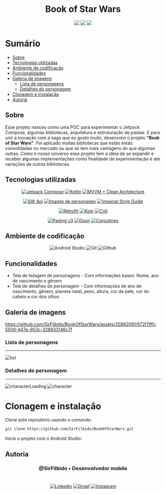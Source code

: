 <h1 align="center"> Book of Star Wars</h1>

<p align="center">
  <image
  src="https://img.shields.io/github/languages/count/SirFilbido/BookOfStarWars"
  />
  <image
  src="https://img.shields.io/github/languages/top/SirFilbido/BookOfStarWars"
  />
  <image
  src="https://img.shields.io/github/last-commit/SirFilbido/BookOfStarWars"
  />

</p>

# Sumário 

- [Sobre](#id01)
- [Tecnologias utilizadas](#id02)
- [Ambiente de codificação](#id03)
- [Funcionalidades](#id04)
- [Galeria de imagens](#id05)
  - [Lista de personagens](#id05.01)
  - [Detalhes do personagem](#id05.02)
- [Clonagem e instalação](#id06)
- [Autoria](#id07)


## Sobre <a name="id01"></a>

Esse projeto nasceu como uma POC para experimentar o Jetpack Compose, algumas bibliotecas, arquitetura e estruturação de pastas. 
E para unir a inovação com a saga que eu gosto muito, desenvolvi o projeto **"Book of Star Wars"**. 
Foi aplicado muitas bibliotecas que estão estão consolidadas no mercado ou que se tem mais vantagens do que algumas outras.
Como o nosso universo esse projeto tem a ideia de se expandir e receber algumas implementações como finalidade de experimentação e até variações de outras bibliotecas.

## Tecnologias utilizadas <a name="id02"></a>

<div  align='center'> 
  
[![Jetpack Compose](https://img.shields.io/static/v1?style=for-the-badge&message=Jetpack+Compose&color=4285F4&logo=Jetpack+Compose&logoColor=white&label=)](https://developer.android.com/jetpack/compose)
[![Kotlin](https://img.shields.io/badge/Kotlin-681da8?&style=for-the-badge&logo=kotlin&logoColor=white)](https://kotlinlang.org/)
[![MVVM + Clean Architecture](https://custom-icon-badges.demolab.com/badge/MVVM%20+%20Clean%20Architecture-5bb974?style=for-the-badge&logo=stack&logoColor=white)](https://medium.com/@ami0275/mvvm-clean-architecture-pattern-in-android-with-use-cases-eff7edc2ef76)

[![SW Api](https://custom-icon-badges.demolab.com/badge/SW%20Api-black?style=for-the-badge&logo=swapi&logoColor=white)](https://swapi.dev)
[![Images de personagen](https://img.shields.io/badge/Images%20de%20personagen-181717?&style=for-the-badge&logo=github&logoColor=white)](https://github.com/vieraboschkova/swapi-gallery)
[![Imperial Style Guide](https://custom-icon-badges.demolab.com/badge/Imperial%20Style%20Guide-black?style=for-the-badge&logo=galactic-empire&logoColor=white)](https://imperialstyleguide.com/)

[![Retrofit](https://img.shields.io/static/v1?style=for-the-badge&message=Retrofit&color=48b983&logo=Square&logoColor=FFFFFF&label=)](https://square.github.io/retrofit/)
[![Koin](https://custom-icon-badges.demolab.com/badge/Koin-c26401?style=for-the-badge&logo=koin&logoColor=white)](https://insert-koin.io/)
[![Coil](https://img.shields.io/static/v1?style=for-the-badge&message=Coil&color=000000&logo=Coil&logoColor=FFFFFF&label=)]([https://kotlinlang.org/](https://coil-kt.github.io/coil/))

[![Paging v3](https://custom-icon-badges.demolab.com/badge/Paging%20v3-e0f2f1?style=for-the-badge&logo=android-jetpack&logoColor=white)](https://developer.android.com/topic/libraries/architecture/paging/v3-overview)
[![Gson](https://custom-icon-badges.demolab.com/badge/Gson-e0f2f1?style=for-the-badge&logo=android-jetpack&logoColor=white)](https://github.com/google/gson)
[![Coroutines](https://custom-icon-badges.demolab.com/badge/Coroutines-e0f2f1?style=for-the-badge&logo=android-jetpack&logoColor=white)](https://kotlinlang.org/docs/coroutines-overview.html)

</div>

## Ambiente de codificação <a name="id03"></a>

<div  align='center'> 

![Android Studio](https://img.shields.io/static/v1?style=for-the-badge&message=Android+Studio&color=0D1117&logo=Android+Studio&logoColor=3DDC84&label=)
![Git](https://img.shields.io/badge/GIT-0D1117?style=for-the-badge&logo=git&logoColor=red)
![Github](https://img.shields.io/badge/Github-0D1117?style=for-the-badge&logo=github&logoColor=fff)
</div>

## Funcionalidades <a name="id04"></a>
* Tela de listagem de personagens - Com informações bases: Nome, ano de nascimento e gênero
* Tela de detalhes do personagem - Com informações de ano de nascimento, gênero, planeta natal, peso, altura, cor da pele, cor do cabelo e cor dos olhos

## Galeria de imagens <a name="id05"></a>
https://github.com/SirFilbido/BookOfStarWars/assets/25982091/672f7ff5-5509-447e-953c-328933146c7f

### Lista de personagens <a name="id05.01"></a>
---

![list](https://github.com/SirFilbido/BookOfStarWars/assets/25982091/87f5b163-e37f-4b9a-a9bc-b319b4c7bef6)

### Detalhes do personagem <a name="id05.02"></a>
---

![characterLoading](https://github.com/SirFilbido/BookOfStarWars/assets/25982091/2ff970d2-3e72-4105-9172-36007e786c4e)
![character](https://github.com/SirFilbido/BookOfStarWars/assets/25982091/26ea176c-ba3e-41b3-a289-ba1761c975fb)


# Clonagem e instalação <a name="id06"></a>

Clone este repositório usando o comando:

```bash
git clone https://github.com/SirFilbido/BookOfStarWars.git
```

Inicie o projeto com o Android Studio:


## Autoria <a name="id07"></a>

<h3 align='center'> @SirFilbido • Desenvolvedor mobile </h3>

#

<div  align='center'>

[![Linkedin](https://img.shields.io/badge/LinkedIn-0D1117?style=for-the-badge&logo=linkedin&logoColor=blue)](https://www.linkedin.com/in/osmarfilbido/)
<a href = "mailto:osmar.filbido@gmail.com">
![Gmail](https://img.shields.io/badge/Gmail-0D1117?style=for-the-badge&logo=gmail&logoColor=red)</a>
[![Instagram](https://img.shields.io/badge/Instagram-0D1117?style=for-the-badge&logo=instagram&logoColor=E4405F)](https://www.instagram.com/sirfilbido/)

</div>
